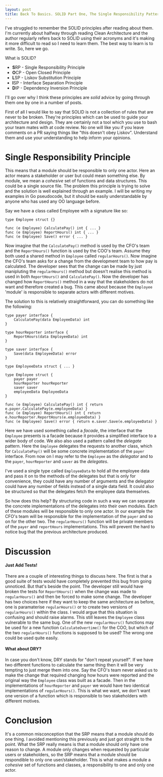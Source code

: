 ```yaml
---
layout: post
title: Back To Basics. SOLID Part One, The Single Responsibility Pattern!
---
```


I've struggled to remember the SOLID principles after reading about them. I'm currently about halfway through reading Clean Architecture and the author regularly refers back to SOLID using their acronyms and it's making it more difficult to read so I need to learn them. The best way to learn is to write. So, here we go.

What is SOLID?

* **S**RP - Single Responsibility Principle
* **O**CP - Open Closed Principle
* **L**SP - Liskov Substitution Principle
* **I**SP - Interface Separation Principle
* **D**IP - Dependency Inversion Principle

I'll go over why I think these principles are _solid_ advice by going through them one by one in a number of posts.

First of all I would like to say that SOLID is not a collection of rules that are never to be broken. They're principles which can be used to guide your architecture and design. They are certainly not a tool which you use to bash your team mates with at code review. No one will like you if you leave comments on a PR saying things like "this doesn't obey Liskov". Understand them and use your understanding to help inform your opinions.

# Single Responsibility Principle
This means that a module should be responsible to only one actor. Here an actor means a stakeholder or user but could mean something else. By module, we mean a _cohesive_ set of functions and data structures. This could be a single source file. The problem this principle is trying to solve and the solution is well explained through an example. I will be writing my examples in Go pseudocode, but it should be easily understandable by anyone who has used any OO language before.

Say we have a class called Employee with a signature like so:

```
type Employee struct {}

func (e Employee) CalculatePay() int { ... }
func (e Employee) ReportHours() int { ... }
func (e Employee) Save() error { ... }
```

Now imagine that the `CalculatePay()` method is used by the CFO's team and the `ReportHours()` function is used by the COO's team. Assume they both used a shared method in `Employee` called `regularHours()`. Now imagine the CFO's team asks for a change from the development team to how pay is calculated. The developer sees that the change can be made by just manipluting the `regularHours()` method but doesn't realise this method is used in both `ReportHours()` and `CalculatePay()`. Now the developer has changed how `ReportHours()` method in a way that the stakeholders do not want and therefore created a bug. This came about because the `Employee` 'module' is responsible to separate actors with different motives.

The solution to this is relatively straightforward, you can do something like the following:
```
type payer interface {
    CalculatePay(data EmployeeData) int 
}

type hourReporter interface {
    ReportHours(data EmployeeData) int
}

type saver interface {
    Save(data EmployeeData) error
}

type EmployeeData struct { ... }

type Employee struct {
    payer payer
    hourReporter hourReporter
    saver saver
    employeeData EmployeeData
}

func (e Employee) CalculatePay() int { return e.payer.CalculatePay(e.employeeData) }
func (e Employee) ReportHours() int { return e.hourReporter.ReportHours(e.employeeData) }
func (e Employee) Save() error { return e.saver.Save(e.employeeData) }
```
Here we have used something called a _facade_, the interface that the `Employee` presents is a facade because it provides a simplified interface to a wider body of code. We also also used a pattern called the _delegate_ pattern. Here the `Employee` delegates the requests to another class, which for `CalculatePay()` will be some concrete implementation of the `payer` interface. From now on I may refer to the `Employee` as the _delegator_ and to the `payer`, `hourReporter` and `saver` as the _delegates_.

I've used a single type called `EmployeeData` to hold all the employee data and pass it on to the methods of the delegates but that is only for convenience, they could have any number of arguments and the delegator could have any number of fields instead of a single data field. It could also be structured so that the delegates fetch the employee data themselves.

So how does this help? By structuring code in such a way we can separate the concrete implementations of the delegates into their own modules. Each of these modules will be responsible to only one actor. In our example the CFO's team will be responsible for the  implementation of the `payer` and so on for the other two. The `regularHours()` function will be private members of the `payer` and `reportHours` implementations. This will prevent the hard to notice bug that the previous architecture produced.

# Discussion

#### Just Add Tests!
There are a couple of interesting things to discuss here. The first is that a good suite of tests would have completely prevented this bug from going unnoticed. But that's beside the point. The developer still would have broken the tests for `ReportHours()` when the change was made to `regularHours()` and then be forced to make some change. The developer has two choices here if they want to keep the same architecture as before, one is paramaterise `regularHours()` or to create two versions of `regularHours()` within the class. I would argue that this situation is confusing and should raise alarms. This still leaves the `Employee` class vulnerable to the same bug. One of the new `regularHours()` functions may be used for a new function `CalculateOvertime()` for the COO, but which of the two `regularHours()` functions is supposed to be used? The wrong one could be used quite easily.

#### What about DRY?
In case you don't know, DRY stands for "don't repeat yourself". If we have two different functions to calculate the same thing then it will be very tempting to just merge them into one. Say the CFO's team never asked us to make the change that required changing how hours were reported and the original way the `Employee` class was built as a facade. Then in the implementations of `hourReporter` and `payer` we would have two identical implementations of `regularHours()`. This is what we want, we don't want one version of a function which is responsible to two stakeholders with different motives.

# Conclusion
It's a common misconception that the SRP means that a module should do one thing. I avoided mentioning this previously and just got straight to the point. What the SRP really means is that a module should only have one reason to change. A module only changes when requested by particular users or stakeholders, so the SRP means that a module should be respondible to only one user/stakeholder. This is what makes a module a _cohesive_ set of functions and classes, a responsibility to one and only one actor.